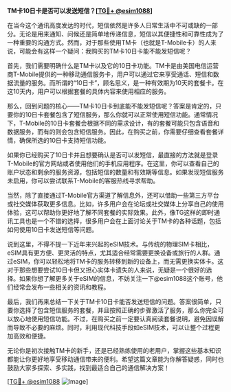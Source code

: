 **TM卡10日卡是否可以发送短信？[[TG💪+ @esim1088](https://t.me/s/esim1088)]**

在当今这个通讯高度发达的时代，短信依然是许多人日常生活中不可或缺的一部分。无论是用来通知、问候还是简单地传递信息，短信以其便捷性和可靠性成为了一种重要的沟通方式。然而，对于那些使用TM卡（也就是T-Mobile卡）的人来说，可能会有这样一个疑问：我购买的TM卡10日卡能不能发短信呢？

首先，我们需要明确什么是TM卡以及它的10日卡功能。TM卡是由美国电信运营商T-Mobile提供的一种移动通信服务卡，用户可以通过它来享受通话、短信和数据流量的服务。而所谓的“10日卡”，顾名思义，是一种有效期为10天的套餐卡。在这10天内，用户可以根据套餐的具体内容来使用相应的服务。

那么，回到问题的核心——TM卡10日卡到底能不能发短信呢？答案是肯定的，只要你的10日卡套餐包含了短信服务，那么你就可以正常使用短信功能。通常情况下，T-Mobile的10日卡套餐会根据不同的需求设计，有的套餐可能只包含语音和数据服务，而有的则会包含短信服务。因此，在购买之前，你需要仔细查看套餐详情，确保所选的10日卡支持短信功能。

如果你已经购买了10日卡并且想要确认是否可以发短信，最直接的方法就是登录T-Mobile的官方网站或者使用他们的手机应用程序。在这里，你可以查看自己的账户状态和剩余的服务资源，包括短信的数量和有效期等信息。如果发现短信服务未启用，你可以尝试联系T-Mobile的客服热线寻求帮助。

当然，除了直接通过T-Mobile官方渠道了解信息外，还可以借助一些第三方平台或社交媒体获取更多信息。比如，许多用户会在论坛或社交媒体上分享自己的使用体验，这可以帮助你更好地了解不同套餐的实际效果。此外，像TG这样的即时通讯工具也是一个不错的选择，很多用户会在上面讨论关于TM卡的各种话题，包括如何使用10日卡发送短信等问题。

说到这里，不得不提一下近年来兴起的eSIM技术。与传统的物理SIM卡相比，eSIM具有更方便、更灵活的特点，尤其适合经常需要更换设备或旅行的人群。通过eSIM，你可以轻松地将TM卡的服务转移到新的设备上，而无需更换实体卡。这对于那些想要尝试10日卡但又担心实体卡遗失的人来说，无疑是一个很好的选择。如果你想了解更多关于eSIM的信息，不妨关注一下@esim1088这个账号，他们经常会发布一些相关的资讯和教程。

最后，我们再来总结一下关于TM卡10日卡能否发送短信的问题。答案很简单，只要你选择了包含短信服务的套餐，并且按照正确的步骤激活了服务，那么你完全可以放心地使用短信功能。不过，在购买之前一定要认真阅读套餐说明，避免因误解而导致不必要的麻烦。同时，利用现代科技手段如eSIM技术，可以让整个过程更加高效和便捷。

无论你是初次接触TM卡的新手，还是已经熟练使用的老用户，掌握这些基本知识都能让你更好地享受移动通信带来的便利。希望这篇文章能为你解答疑惑，同时也鼓励大家多探索、多实践，找到最适合自己的通信解决方案！

[[TG💪+ @esim1088](https://t.me/s/esim1088) ![Image](https://i.postimg.cc/4NQfJmqS/Snipaste-2025-05-13-00-14-12.png)]